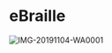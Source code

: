 # eBraille
![IMG-20191104-WA0001](https://user-images.githubusercontent.com/57252088/200498091-e6d848b2-b8d9-4bb2-b9ce-330503e76d2c.jpeg)
